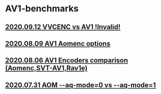 # AV1-benchmarks
## [2020.09.12 VVCENC vs AV1 !Invalid!](https://github.com/master-of-zen/AV1-benchmarks/tree/master/2020.09.10%20VVCENC%20vs%20AV1(Invalid))
## [2020.08.09 AV1 Aomenc options](https://github.com/master-of-zen/AV1-benchmarks/tree/master/2020.08.09%20Aomenc%20options)
## [2020.08.06 AV1 Encoders comparison (Aomenc,SVT-AV1,Rav1e)](https://github.com/master-of-zen/AV1-benchmarks/tree/master/2020.08.05%20Aomenc%20SVT-AV1%20Rav1e)
## [2020.07.31 AOM --aq-mode=0 vs --aq-mode=1](https://github.com/master-of-zen/AV1-benchmarks/tree/master/31.07.2020%20AOM%20--aq-mode%3D0%20vs%20--aq-mode%3D1)
